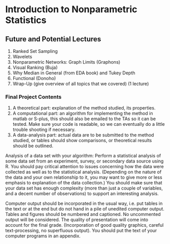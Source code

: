 # Introduction to Nonparametric Statistics

## Future and Potential Lectures

1. Ranked Set Sampling
2. Wavelets
3. Nonparametric Networks: Graph Limits (Graphons)
4. Visual Ranking (Buja)
7. Why Median in General (from EDA book) and Tukey Depth
8. Functional (Donoho)
9. Wrap-Up (give overview of all topics that we covered) (1 lecture)

### Final Project Contents

1. A theoretical part: explanation of the method studied, its properties.
2. A computational part: an algorithm for implementing the method in matlab or S-plus, this should also be emailed to the TAs so it can be tested. Make sure your code is readable, so we can eventually do a little trouble shooting if necessary.
3. A data-analysis part: actual data are to be submitted to the method studied, or tables should show comparisons, or theoretical results should be outlined.

Analysis of a data set with your algorithm: Perform a statistical analysis of some data set from an experiment, survey, or secondary data source using R. You should pay critical attention to issues concerning how the data were collected as well as to the statistical analysis. (Depending on the nature of the data and your own relationship to it, you may want to give more or less emphasis to explanation of the data collection.) You should make sure that your data set has enough complexity (more than just a couple of variables, and a decent number of observations) to support an interesting analysis.

Computer output should be incorporated in the usual way, i.e. put tables in the text or at the end but do not hand in a pile of unedited computer output. Tables and figures should be numbered and captioned. No uncommented output will be considered. The quality of presentation will come into account for the final grade. (Incorporation of good quality graphics, careful text-processing, no superfluous output). You should put the text of your computer programs in an appendix.
